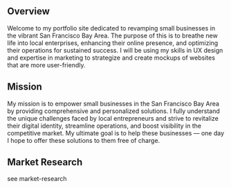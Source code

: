 ## Overview
Welcome to my portfolio site dedicated to revamping small businesses in the vibrant San Francisco Bay Area. The purpose of this is to breathe new life into local enterprises, enhancing their online presence, and optimizing their operations for sustained success. I will be using my skills in UX design and expertise in marketing to strategize and create mockups of websites that are more user-friendly.

## Mission
My mission is to empower small businesses in the San Francisco Bay Area by providing comprehensive and personalized solutions. I fully understand the unique challenges faced by local entrepreneurs and strive to revitalize their digital identity, streamline operations, and boost visibility in the competitive market. My ultimate goal is to help these businesses — one day I hope to offer these solutions to them free of charge.

## Market Research
see market-research
